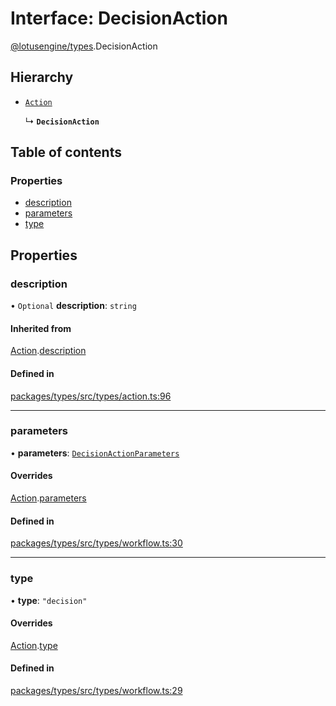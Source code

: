 # Interface: DecisionAction

[@lotusengine/types](../wiki/@lotusengine.types).DecisionAction

## Hierarchy

- [`Action`](../wiki/@lotusengine.types.Action)

  ↳ **`DecisionAction`**

## Table of contents

### Properties

- [description](../wiki/@lotusengine.types.DecisionAction#description)
- [parameters](../wiki/@lotusengine.types.DecisionAction#parameters)
- [type](../wiki/@lotusengine.types.DecisionAction#type)

## Properties

### description

• `Optional` **description**: `string`

#### Inherited from

[Action](../wiki/@lotusengine.types.Action).[description](../wiki/@lotusengine.types.Action#description)

#### Defined in

[packages/types/src/types/action.ts:96](https://github.com/lotusengine/sdk/blob/fdb90a3/packages/types/src/types/action.ts#L96)

___

### parameters

• **parameters**: [`DecisionActionParameters`](../wiki/@lotusengine.types.DecisionActionParameters)

#### Overrides

[Action](../wiki/@lotusengine.types.Action).[parameters](../wiki/@lotusengine.types.Action#parameters)

#### Defined in

[packages/types/src/types/workflow.ts:30](https://github.com/lotusengine/sdk/blob/fdb90a3/packages/types/src/types/workflow.ts#L30)

___

### type

• **type**: ``"decision"``

#### Overrides

[Action](../wiki/@lotusengine.types.Action).[type](../wiki/@lotusengine.types.Action#type)

#### Defined in

[packages/types/src/types/workflow.ts:29](https://github.com/lotusengine/sdk/blob/fdb90a3/packages/types/src/types/workflow.ts#L29)
